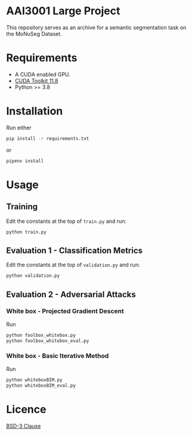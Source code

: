 # AAI3001 Large Project
This repository serves as an archive for a semantic segmentation task on the MoNuSeg Dataset.

# Requirements
- A CUDA enabled GPU.
- [CUDA Toolkit 11.8](https://developer.nvidia.com/cuda-11-8-0-download-archive)
- Python >= 3.8

# Installation
Run either
```bash
pip install -r requirements.txt
```
or
```bash
pipenv install
```

# Usage
## Training
Edit the constants at the top of `train.py` and run:
```bash
python train.py
```

## Evaluation 1 - Classification Metrics
Edit the constants at the top of `validation.py` and run:
```bash
python validation.py
```

## Evaluation 2 - Adversarial Attacks
### White box - Projected Gradient Descent
Run
```bash
python foolbox_whitebox.py
python foolbox_whitebox_eval.py
```

### White box - Basic Iterative Method
Run
```bash
python whiteboxBIM.py
python whiteboxBIM_eval.py
```

# Licence
[BSD-3 Clause](LICENSE.txt)
